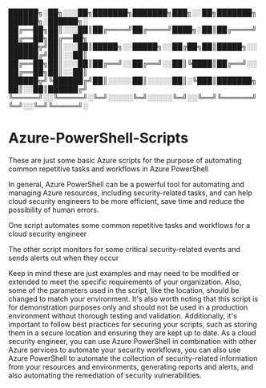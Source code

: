 
██████╗░██╗░░░██╗███████╗███████╗███╗░░██╗███████╗██████╗░██████╗░
██╔══██╗██║░░░██║██╔════╝██╔════╝████╗░██║██╔════╝██╔══██╗██╔══██╗
██████╦╝██║░░░██║█████╗░░█████╗░░██╔██╗██║█████╗░░██████╔╝██║░░██║
██╔══██╗██║░░░██║██╔══╝░░██╔══╝░░██║╚████║██╔══╝░░██╔══██╗██║░░██║
██████╦╝╚██████╔╝██║░░░░░██║░░░░░██║░╚███║███████╗██║░░██║██████╔╝
╚═════╝░░╚═════╝░╚═╝░░░░░╚═╝░░░░░╚═╝░░╚══╝╚══════╝╚═╝░░╚═╝╚═════╝░

# Azure-PowerShell-Scripts

These are just some basic Azure scripts for the purpose of automating common repetitive tasks and workflows in Azure PowerShell

In general, Azure PowerShell can be a powerful tool for automating and managing Azure resources, including security-related tasks, 
and can help cloud security engineers to be more efficient, save time and reduce the possibility of human errors.

One script automates some common repetitive tasks and workflows for a cloud security engineer

The other script monitors for some critical security-related events and sends alerts out when they occur


Keep in mind these are just examples and may need to be modified or extended to meet the specific requirements of your organization. 
Also, some of the parameters used in the script, like the location, should be changed to match your environment. It's also worth 
noting that this script is for demonstration purposes only and should not be used in a production environment without thorough 
testing and validation. Additionally, it's important to follow best practices for securing your scripts, such as storing them in a 
secure location and ensuring they are kept up to date. As a cloud security engineer, you can use Azure PowerShell in combination 
with other Azure services to automate your security workflows, you can also use Azure PowerShell to automate the collection of 
security-related information from your resources and environments, generating reports and alerts, and also automating the 
remediation of security vulnerabilities.
